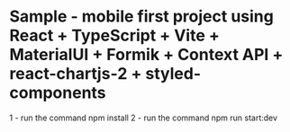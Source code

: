 # Sample - mobile first project using React + TypeScript + Vite + MaterialUI + Formik + Context API + react-chartjs-2 + styled-components

1 - run the command npm install
2 - run the command npm run start:dev
